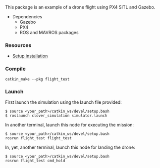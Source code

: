 This package is an example of a drone flight using PX4 SITL and Gazebo.

+ Dependencies
  + Gazebo
  + PX4
  + ROS and MAVROS packages

### Resources

+ [Setup installation](https://clover.coex.tech/en/simulation_native.html)


### Compile

`catkin_make --pkg flight_test`

### Launch

First launch the simulation using the launch file provided:

```
$ source <your_path>/catkin_ws/devel/setup.bash
$ roslaunch clover_simulation simulator.launch
```

In another terminal, launch this node for executing the mission:

```
$ source <your_path>/catkin_ws/devel/setup.bash
rosrun flight_test flight_test
```

In, yet, another terminal, launch this node for landing the drone:

```
$ source <your_path>/catkin_ws/devel/setup.bash
rosrun flight_test cmd_hold
```
